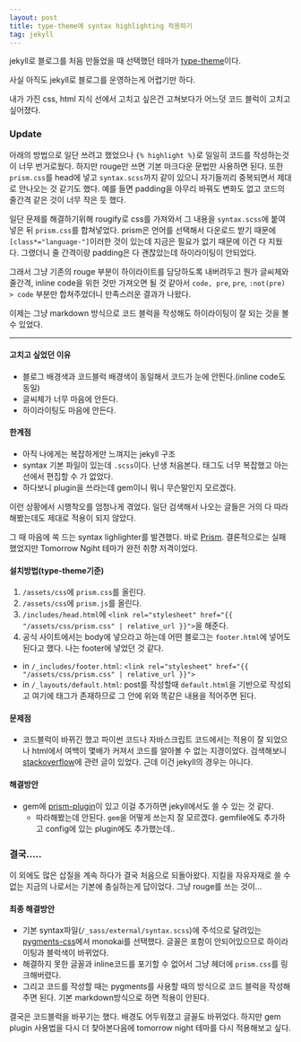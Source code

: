 ```yaml
---
layout: post
title: type-theme에 syntax highlighting 적용하기
tag: jekyll
---
```


jekyll로 블로그를 처음 만들었을 때 선택했던 테마가 [type-theme](https://github.com/rohanchandra/type-theme)이다.

사실 아직도 jekyll로 블로그를 운영하는게 어렵기만 하다.

내가 가진 css, html 지식 선에서 고치고 싶은건 고쳐보다가 어느덧 코드 블럭이 고치고 싶어졌다.

### Update
아래의 방법으로 일단 쓰려고 했었으나 `{% highlight %}`로 일일히 코드를 작성하는것이 너무 번거로웠다.
하지만 rouge만 쓰면 기본 마크다운 문법만 사용하면 된다.
또한 `prism.css`를 head에 넣고 `syntax.scss`까지 같이 있으니 자기들끼리 중복되면서 제대로 안나오는 것 같기도 했다. 
예를 들면 padding을 아무리 바꿔도 변화도 없고 코드의 줄간격 같은 것이 너무 작은 듯 했다.

일단 문제를 해결하기위해 rougify로 css를 가져와서 그 내용을 `syntax.scss`에 붙여넣은 뒤 `prism.css`를 합쳐넣었다.
prism은 언어를 선택해서 다운로드 받기 때문에 `[class*="language-"]`이러한 것이 있는데 지금은 필요가 없기 때문에 이건 다 지웠다.
그랬더니 줄 간격이랑 padding은 다 괜찮았는데 하이라이팅이 안되었다.

그래서 그냥 기존의 rouge 부분이 하이라이트를 담당하도록 내버려두고 뭔가 글씨체와 줄간격, inline code을 위한 것만 가져오면 될 것 같아서
`code, pre`, `pre`, `:not(pre) > code` 부분만 합쳐주었더니 만족스러운 결과가 나왔다.

이제는 그냥 markdown 방식으로 코드 블럭을 작성해도 하이라이팅이 잘 되는 것을 볼 수 있었다.

----

#### 고치고 싶었던 이유
- 블로그 배경색과 코드블럭 배경색이 동일해서 코드가 눈에 안띈다.(inline code도 동일)
- 글씨체가 너무 마음에 안든다.
- 하이라이팅도 마음에 안든다.

#### 한계점
- 아직 나에게는 복잡하게만 느껴지는 jekyll 구조
- syntax 기본 파일이 있는데 `.scss`이다. 난생 처음본다. 태그도 너무 복잡했고 아는 선에서 편집할 수 가 없었다.
- 하다보니 plugin을 쓰라는데 gem이니 뭐니 무슨말인지 모르겠다.

이런 상황에서 시행착오를 엄청나게 겪었다. 일단 검색해서 나오는 글들은 거의 다 따라해봤는데도 제대로 적용이 되지 않았다.

그 때 마음에 쏙 드는 syntax lighlighter를 발견했다. 바로 [Prism](https://prismjs.com/). 결론적으로는 실패했었지만 Tomorrow Ngiht 테마가 완전 취향 저격이었다.


#### 설치방법(type-theme기준)
1. `/assets/css`에 `prism.css`를 올린다.
2. `/assets/css`에 `prism.js`를 올린다.
3. `/includes/head.html`에 `<link rel="stylesheet" href="{{ "/assets/css/prism.css" | relative_url }}">`을 해준다.
4. 공식 사이트에서는 body에 넣으라고 하는데 어떤 블로그는 `footer.html`에 넣어도 된다고 했다. 나는 footer에 넣었던 것 같다.
- in `/_includes/footer.html`: `<link rel="stylesheet" href="{{ "/assets/css/prism.css" | relative_url }}">`
- in `/_layouts/default.html`: post를 작성할때 `default.html`을 기반으로 작성되고 여기에 <body>태그가 존재하므로 그 안에 위와 똑같은 내용을 적어주면 된다.


#### 문제점
- 코드블럭이 바뀌긴 했고 파이썬 코드나 자바스크립트 코드에서는 적용이 잘 되었으나 html에서 여백이 몇배가 커져서 코드를 알아볼 수 없는 지경이었다.
  검색해보니 [stackoverflow](https://stackoverflow.com/questions/14559436/prism-html-highlighter)에 관련 글이 있었다. 근데 이건 jekyll의 경우는 아니다.

#### 해결방안
- gem에 [prism-plugin](https://rubygems.org/gems/jekyll-prism-plugin/versions/0.0.1)이 있고 이걸 추가하면 jekyll에서도 쓸 수 있는 것 같다.
  - 따라해봤는데 안된다. `gem`을 어떻게 쓰는지 잘 모르겠다. gemfile에도 추가하고 config에 있는 plugin에도 추가했는데..
  

### 결국.....
이 외에도 많은 삽질을 계속 하다가 결국 처음으로 되돌아왔다.
지킬을 자유자재로 쓸 수 없는 지금의 나로서는 기본에 충실하는게 답이었다. 그냥 rouge를 쓰는 것이...

#### 최종 해결방안
- 기본 syntax파일(`/_sass/external/syntax.scss`)에 주석으로 달려있는 [pygments-css](https://github.com/richleland/pygments-css)에서 monokai를 선택했다.
글꼴은 포함이 안되어있으므로 하이라이팅과 블럭색이 바뀌었다.
- 해결하지 못한 글꼴과 inline코드를 포기할 수 없어서 그냥 헤더에 `prism.css`를 링크해버렸다.
- 그리고 코드를 작성할 때는 pygments를 사용할 때의 방식으로 코드 블럭을 작성해주면 된다. 기본 markdown방식으로 하면 적용이 안된다.
<script src="https://gist.github.com/HyunlangBan/8c9799b1a2e5a97b9dec5d817198e5f2.js"></script>
  
결국은 코드블럭을 바꾸기는 했다. 배경도 어두워졌고 글꼴도 바뀌었다. 
하지만 gem plugin 사용법을 다시 더 찾아본다음에 tomorrow night 테마를 다시 적용해보고 싶다.
